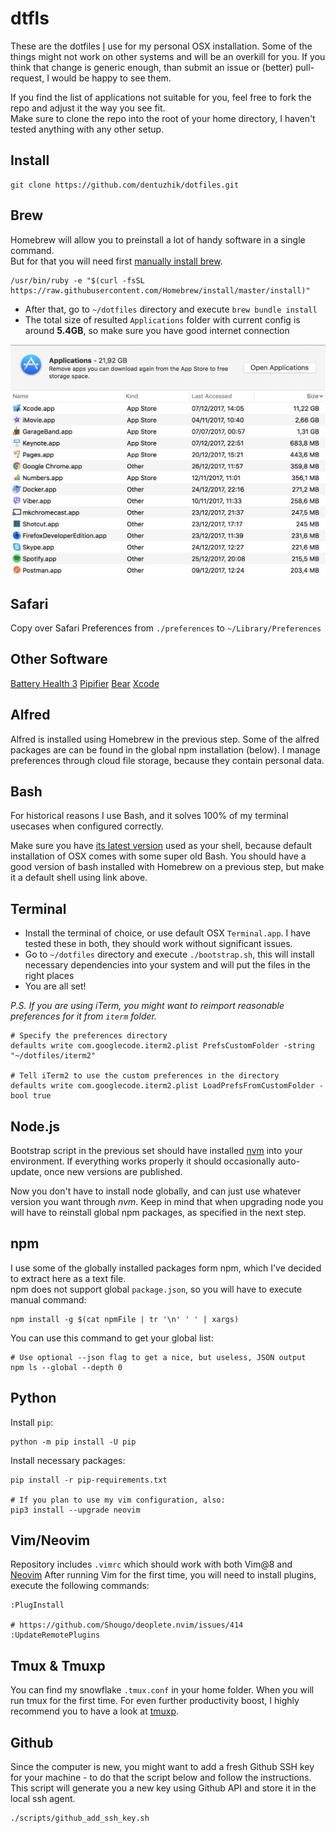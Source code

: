 # dtfls
These are the dotfiles [I](https://twitter.com/dentuzhik) use for my personal OSX installation. Some of the things might not work on other systems and will be an overkill for you. If you think that change is generic enough, than submit an issue or (better) pull-request, I would be happy to see them.  

If you find the list of applications not suitable for you, feel free to fork the repo and adjust it the way you see fit.  
Make sure to clone the repo into the root of your home directory, I haven't tested anything with any other setup.

## Install
```
git clone https://github.com/dentuzhik/dotfiles.git
```

## Brew
Homebrew will allow you to preinstall a lot of handy software in a single command.  
But for that you will need first [manually install brew](https://brew.sh/).
```
/usr/bin/ruby -e "$(curl -fsSL https://raw.githubusercontent.com/Homebrew/install/master/install)"
```

* After that, go to `~/dotfiles` directory and execute `brew bundle install`
* The total size of resulted `Applications` folder with current config is around **5.4GB**, so make sure you have good internet connection  

![Large Apps](./images/applications-top-above-200mb.png)

## Safari
Copy over Safari Preferences from `./preferences` to `~/Library/Preferences`

## Other Software
[Battery Health 3](https://fiplab.com/apps/battery-health-3-for-mac)
[Pipifier](https://github.com/arnoappenzeller/PiPifier)
[Bear](https://itunes.apple.com/ee/app/bear/id1091189122?mt=12)
[Xcode](https://itunes.apple.com/ee/app/xcode/id497799835?mt=12)

## Alfred 
Alfred is installed using Homebrew in the previous step. Some of the alfred packages are can be found in the global npm installation (below). I manage preferences through cloud file storage, because they contain personal data. 

## Bash
For historical reasons I use Bash, and it solves 100% of my terminal usecases when configured correctly.  

Make sure you have [its latest version](http://clubmate.fi/upgrade-to-bash-4-in-mac-os-x/) used as your shell, because default installation of OSX comes with some super old Bash. You should have a good version of bash installed with Homebrew on a previous step, but make it a default shell using link above.  

## Terminal
* Install the terminal of choice, or use default OSX `Terminal.app`. I have tested these in both, they should work without significant issues.
* Go to `~/dotfiles` directory and execute `./bootstrap.sh`, this will install necessary dependencies into your system and will put the files in the right places
* You are all set!

*P.S. If you are using iTerm, you might want to reimport reasonable preferences for it from `iterm` folder.*
```
# Specify the preferences directory
defaults write com.googlecode.iterm2.plist PrefsCustomFolder -string "~/dotfiles/iterm2"

# Tell iTerm2 to use the custom preferences in the directory
defaults write com.googlecode.iterm2.plist LoadPrefsFromCustomFolder -bool true
```

## Node.js
Bootstrap script in the previous set should have installed [nvm](https://github.com/creationix/nvm) into your environment. If everything works properly it should occasionally auto-update, once new versions are published.

Now you don't have to install node globally, and can just use whatever version you want through *nvm*. Keep in mind that when upgrading node you will have to reinstall global npm packages, as specified in the next step.

## npm
I use some of the globally installed packages form npm, which I've decided to extract here as a text file.  
npm does not support global `package.json`, so you will have to execute manual command:  
```
npm install -g $(cat npmFile | tr '\n' ' ' | xargs)
```

You can use this command to get your global list:
```
# Use optional --json flag to get a nice, but useless, JSON output
npm ls --global --depth 0
```

## Python
Install `pip`:
```
python -m pip install -U pip
```

Install necessary packages:
```
pip install -r pip-requirements.txt

# If you plan to use my vim configuration, also:
pip3 install --upgrade neovim
```

## Vim/Neovim
Repository includes `.vimrc` which should work with both Vim@8 and [Neovim](https://neovim.io/)
After running Vim for the first time, you will need to install plugins, execute the following commands:
```
:PlugInstall

# https://github.com/Shougo/deoplete.nvim/issues/414
:UpdateRemotePlugins
```

## Tmux & Tmuxp
You can find my snowflake `.tmux.conf` in your home folder. When you will run tmux for the first time.
For even further productivity boost, I highly recommend you to have a look at [tmuxp](https://github.com/tony/tmuxp).

## Github
Since the computer is new, you might want to add a fresh Github SSH key for your machine - to do that the script below and follow the instructions. This script will generate you a new key using Github API and store it in the local ssh agent.
```
./scripts/github_add_ssh_key.sh
```
